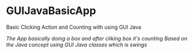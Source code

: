 # GUIJavaBasicApp
Basic Clicking Action and Counting with using GUI Java

*The App basically doing a box and after cliking box it's counting*
*Based on the Java concept using GUI Java classes which is swings*
